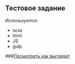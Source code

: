 ## Тестовое задание
Используются:
- scss
- html
- JS
- gulp

###[Посмотреть как выглядит](https://blackbrow1.github.io/test-project-portfolio/)

